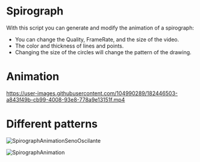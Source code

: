 # Spirograph

With this script you can generate and modify the animation of a spirograph:
- You can change the Quality, FrameRate, and the size of the video.
- The color and thickness of lines and points.
- Changing the size of the circles will change the pattern of the drawing.


# Animation

https://user-images.githubusercontent.com/104990289/182446503-a843f49b-cb99-4008-93e8-778a9e13151f.mp4

# Different patterns

![SpirographAnimationSenoOscilante](https://user-images.githubusercontent.com/104990289/181744907-707dda90-233c-421c-8a8b-6f6e177a3df2.jpg)

![SpirographAnimation](https://user-images.githubusercontent.com/104990289/181747045-2c74c0c5-2491-4e4b-ab18-597080da3833.jpg)




